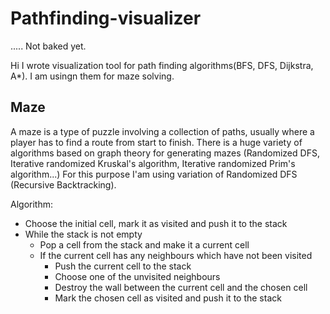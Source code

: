 # Pathfinding-visualizer #
..... Not baked yet.

Hi I wrote visualization tool for path finding algorithms(BFS, DFS, Dijkstra, A*). I am usingn them for maze solving.

## Maze ##
A maze is a type of puzzle involving a collection of paths, usually where a player has to find a route from start to finish.
There is a huge variety of algorithms based on graph theory for generating mazes (Randomized DFS, Iterative randomized Kruskal's algorithm, Iterative randomized Prim's algorithm...)
For this purpose I'am using variation of Randomized DFS (Recursive Backtracking).

Algorithm:
* Choose the initial cell, mark it as visited and push it to the stack
* While the stack is not empty
  * Pop a cell from the stack and make it a current cell
  * If the current cell has any neighbours which have not been visited
    * Push the current cell to the stack
    * Choose one of the unvisited neighbours
    * Destroy the wall between the current cell and the chosen cell
    * Mark the chosen cell as visited and push it to the stack
   
